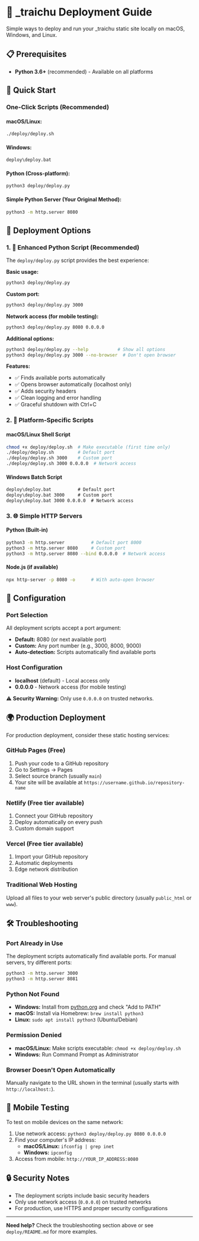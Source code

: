 # 🚀 _traichu Deployment Guide

Simple ways to deploy and run your _traichu static site locally on macOS, Windows, and Linux.

## 📋 Prerequisites

- **Python 3.6+** (recommended) - Available on all platforms

## 🎯 Quick Start

### One-Click Scripts (Recommended)

#### macOS/Linux:
```bash
./deploy/deploy.sh
```

#### Windows:
```cmd
deploy\deploy.bat
```

#### Python (Cross-platform):
```bash
python3 deploy/deploy.py
```

#### Simple Python Server (Your Original Method):
```bash
python3 -m http.server 8080
```

## 📖 Deployment Options

### 1. 🐍 Enhanced Python Script (Recommended)

The `deploy/deploy.py` script provides the best experience:

**Basic usage:**
```bash
python3 deploy/deploy.py
```

**Custom port:**
```bash
python3 deploy/deploy.py 3000
```

**Network access (for mobile testing):**
```bash
python3 deploy/deploy.py 8080 0.0.0.0
```

**Additional options:**
```bash
python3 deploy/deploy.py --help           # Show all options
python3 deploy/deploy.py 3000 --no-browser  # Don't open browser
```

**Features:**
- ✅ Finds available ports automatically
- ✅ Opens browser automatically (localhost only)
- ✅ Adds security headers
- ✅ Clean logging and error handling
- ✅ Graceful shutdown with Ctrl+C

### 2. 📜 Platform-Specific Scripts

#### macOS/Linux Shell Script
```bash
chmod +x deploy/deploy.sh  # Make executable (first time only)
./deploy/deploy.sh         # Default port
./deploy/deploy.sh 3000    # Custom port
./deploy/deploy.sh 3000 0.0.0.0  # Network access
```

#### Windows Batch Script
```cmd
deploy\deploy.bat          # Default port
deploy\deploy.bat 3000     # Custom port
deploy\deploy.bat 3000 0.0.0.0  # Network access
```

### 3. 🌐 Simple HTTP Servers

#### Python (Built-in)
```bash
python3 -m http.server          # Default port 8000
python3 -m http.server 8080     # Custom port
python3 -m http.server 8080 --bind 0.0.0.0  # Network access
```

#### Node.js (if available)
```bash
npx http-server -p 8080 -o      # With auto-open browser
```

## 🔧 Configuration

### Port Selection

All deployment scripts accept a port argument:
- **Default:** 8080 (or next available port)
- **Custom:** Any port number (e.g., 3000, 8000, 9000)
- **Auto-detection:** Scripts automatically find available ports

### Host Configuration

- **localhost** (default) - Local access only
- **0.0.0.0** - Network access (for mobile testing)

⚠️ **Security Warning:** Only use `0.0.0.0` on trusted networks.

## 🌍 Production Deployment

For production deployment, consider these static hosting services:

### GitHub Pages (Free)
1. Push your code to a GitHub repository
2. Go to Settings → Pages
3. Select source branch (usually `main`)
4. Your site will be available at `https://username.github.io/repository-name`

### Netlify (Free tier available)
1. Connect your GitHub repository
2. Deploy automatically on every push
3. Custom domain support

### Vercel (Free tier available)
1. Import your GitHub repository
2. Automatic deployments
3. Edge network distribution

### Traditional Web Hosting
Upload all files to your web server's public directory (usually `public_html` or `www`).

## 🛠️ Troubleshooting

### Port Already in Use
The deployment scripts automatically find available ports. For manual servers, try different ports:
```bash
python3 -m http.server 3000
python3 -m http.server 8081
```

### Python Not Found
- **Windows:** Install from [python.org](https://python.org) and check "Add to PATH"
- **macOS:** Install via Homebrew: `brew install python3`
- **Linux:** `sudo apt install python3` (Ubuntu/Debian)

### Permission Denied
- **macOS/Linux:** Make scripts executable: `chmod +x deploy/deploy.sh`
- **Windows:** Run Command Prompt as Administrator

### Browser Doesn't Open Automatically
Manually navigate to the URL shown in the terminal (usually starts with `http://localhost:`).

## 📱 Mobile Testing

To test on mobile devices on the same network:

1. Use network access: `python3 deploy/deploy.py 8080 0.0.0.0`
2. Find your computer's IP address:
   - **macOS/Linux:** `ifconfig | grep inet`
   - **Windows:** `ipconfig`
3. Access from mobile: `http://YOUR_IP_ADDRESS:8080`

## 🔒 Security Notes

- The deployment scripts include basic security headers
- Only use network access (`0.0.0.0`) on trusted networks
- For production, use HTTPS and proper security configurations

---

**Need help?** Check the troubleshooting section above or see `deploy/README.md` for more examples. 